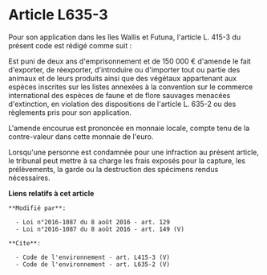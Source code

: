 # Article L635-3

Pour son application dans les îles Wallis et Futuna, l'article L. 415-3 du présent code est rédigé comme suit : 

Est puni de deux ans d'emprisonnement et de 150 000 € d'amende le fait d'exporter, de réexporter, d'introduire ou d'importer
tout ou partie des animaux et de leurs produits ainsi que des végétaux appartenant aux espèces inscrites sur les listes
annexées à la convention sur le commerce international des espèces de faune et de flore sauvages menacées d'extinction, en
violation des dispositions de l'article L. 635-2 ou des règlements pris pour son application.

L'amende encourue est prononcée en monnaie locale, compte tenu de la contre-valeur dans cette monnaie de l'euro.

Lorsqu'une personne est condamnée pour une infraction au présent article, le tribunal peut mettre à sa charge les frais
exposés pour la capture, les prélèvements, la garde ou la destruction des spécimens rendus nécessaires.

**Liens relatifs à cet article**

	**Modifié par**:

	  - Loi n°2016-1087 du 8 août 2016 - art. 129
	  - Loi n°2016-1087 du 8 août 2016 - art. 149 (V)

	**Cite**:

	  - Code de l'environnement - art. L415-3 (V)
	  - Code de l'environnement - art. L635-2 (V)
